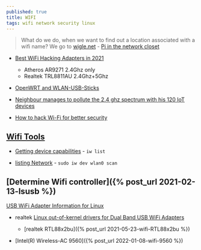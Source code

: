 ```yaml
---
published: true
title: WIFI
tags: wifi network security linux
---
```

> What do we do, when we want to find out a location associated with a wifi name? We go to [wigle.net](https://wigle.net/) - [Pi in the network closet](https://news.ycombinator.com/item?id=29965110)

- [Best WiFi Hacking Adapters in 2021](https://www.youtube.com/watch?v=5MOsY3VNLK8)
	- Atheros AR9271	2.4Ghz only
    - Realtek TRL8811AU 2.4Ghz+5Ghz
- [OpenWRT and WLAN-USB-Sticks](https://technicalexperiments.wordpress.com/2016/02/09/openwrt-and-wlan-usb-sticks-work-in-progress/)

- [Neighbour manages to pollute the 2.4 ghz spectrum with his 120 IoT devices](https://news.ycombinator.com/item?id=26870536)

- [How to hack Wi-Fi for better security](https://www.networkworld.com/article/2187861/security-how-to-hack-your-own-wi-fi-network.html)

## [Wifi Tools](https://www.2daygeek.com/linux-find-out-wireless-network-wifi-speed-signal-strength-quality/)

- [Getting device capabilities](https://unix.stackexchange.com/questions/77965/force-a-specific-frequency-from-my-wireless-card/78672#78672) - `iw list`

- [listing Network](https://askubuntu.com/questions/567006/how-can-i-display-the-list-of-available-wifi-networks) - `sudo iw dev wlan0 scan`

## [Determine Wifi controller]({% post_url 2021-02-13-lsusb %})

[USB WiFi Adapter Information for Linux](https://github.com/morrownr/USB-WiFi)
- realtek [Linux out-of-kernel drivers for Dual Band USB WiFi Adapters](https://github.com/morrownr/USB-WiFi#linux-out-of-kernel-drivers-for-dual-band-usb-wifi-adapters)
	- [realtek RTL88x2bu]({% post_url 2021-05-23-wifi-RTL88x2bu %})

- [Intel(R) Wireless-AC 9560]({% post_url 2022-01-08-wifi-9560 %})
